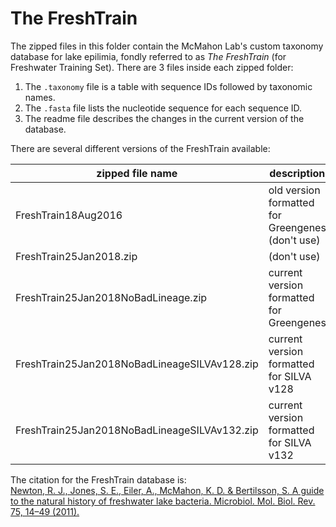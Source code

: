 The FreshTrain
===

The zipped files in this folder contain the McMahon Lab's custom taxonomy database for lake epilimia, fondly referred to as *The FreshTrain* (for Freshwater Training Set). There are 3 files inside each zipped folder:  

1. The `.taxonomy` file is a table with sequence IDs followed by taxonomic names.   
2. The `.fasta` file lists the nucleotide sequence for each sequence ID.  
3. The readme file describes the changes in the current version of the database.  

There are several different versions of the FreshTrain available:  

zipped file name        | description
------------------------|----------------------------------------------------------------
FreshTrain18Aug2016     | old version formatted for Greengenes (don't use)  
FreshTrain25Jan2018.zip | (don't use)  
FreshTrain25Jan2018NoBadLineage.zip | current version formatted for Greengenes  
FreshTrain25Jan2018NoBadLineageSILVAv128.zip | current version formatted for SILVA v128  
FreshTrain25Jan2018NoBadLineageSILVAv132.zip | current version formatted for SILVA v132  


The citation for the FreshTrain database is:  
[Newton, R. J., Jones, S. E., Eiler, A., McMahon, K. D. & Bertilsson, S. A guide to the natural history of freshwater lake bacteria. Microbiol. Mol. Biol. Rev. 75, 14–49 (2011).](http://mmbr.asm.org/content/75/1/14.full)
